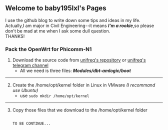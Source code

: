 ## Welcome to baby195lxl's Pages


I use the github blog to write down some tips and ideas in my life.  
Actually,I am major in Civil Engineering--it means ***I'm a rookie***,so please don't be mad at me when I ask some dull question.  
THANKS!  

### Pack the OpenWrt for Phicomm-N1  
1. Download the source code from [unifreq's repository](https://github.com/unifreq/openwrt_packit "unifreq's repository") or [unifreq's telegram channel](https://t.me/openwrt_flippy "unifreq's telegram channel")  
   *  All we need is three files: ***Modules/dbt-amlogic/boot***
-----------------------------------------------------------------------------------------------------------
2. Create the /home/opt/kernel folder in Linux in VMware *(I recommand use Ubuntu)*   
   * use `sudo mkdir /home/opt/kernel`
-----------------------------------------------------------------------------------------------------------
3. Copy those files that we download to the  /home/opt/kernel folder  

                                                                                                   TO BE CONTINUE...

